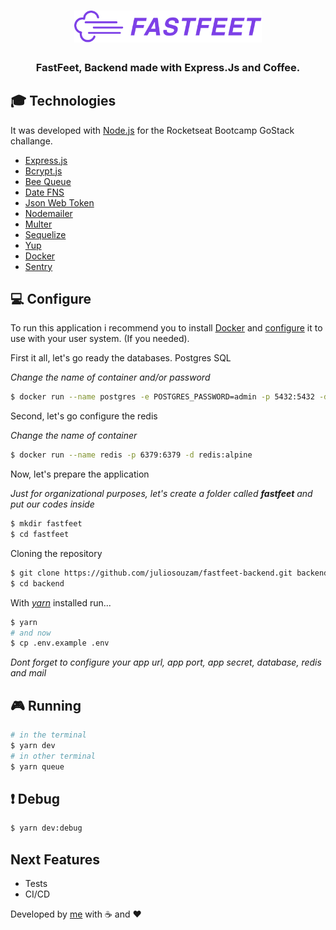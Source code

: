<h1 align="center">
  <img alt="Fastfeet" title="Fastfeet" src=".github/logo.png" width="300px" />
</h1>
<h3 align="center">
  FastFeet, Backend made with Express.Js and Coffee.
</h3>

## :mortar_board: Technologies

It was developed with [Node.js](https://nodejs.org/en/) for the Rocketseat Bootcamp GoStack challange.

- [Express.js](https://github.com/expressjs/express)
- [Bcrypt.js](https://github.com/dcodeIO/bcrypt.js#readme)
- [Bee Queue](https://github.com/bee-queue/bee-queue)
- [Date FNS](https://github.com/date-fns/date-fns)
- [Json Web Token](https://github.com/auth0/node-jsonwebtoken#readme)
- [Nodemailer](https://github.com/nodemailer/nodemailer)
- [Multer](https://github.com/expressjs/multer)
- [Sequelize](https://sequelize.org/)
- [Yup](https://github.com/jquense/yup)
- [Docker](https://docs.docker.com/install/)
- [Sentry](https://sentry.io)

## :computer: Configure

To run this application i recommend you to install [Docker](https://docs.docker.com/install/) and [configure](https://docs.docker.com/install/linux/linux-postinstall/) it to use with your user system. (If you needed).

First it all, let's go ready the databases.
Postgres SQL

_Change the name of container and/or password_

```sh
$ docker run --name postgres -e POSTGRES_PASSWORD=admin -p 5432:5432 -d postgres
```

Second, let's go configure the redis

_Change the name of container_

```sh
$ docker run --name redis -p 6379:6379 -d redis:alpine
```

Now, let's prepare the application

_Just for organizational purposes, let's create a folder called **fastfeet** and put our codes inside_

```sh
$ mkdir fastfeet
$ cd fastfeet
```

Cloning the repository

```sh
$ git clone https://github.com/juliosouzam/fastfeet-backend.git backend
$ cd backend
```

With [_yarn_](https://classic.yarnpkg.com/en/docs/install) installed run...

```sh
$ yarn
# and now
$ cp .env.example .env
```

_Dont forget to configure your app url, app port, app secret, database, redis and mail_

## :video_game: Running

```sh
# in the terminal
$ yarn dev
# in other terminal
$ yarn queue
```

## :exclamation: Debug

```sh
$ yarn dev:debug
```

## Next Features

- Tests
- CI/CD

Developed by [me](https://github.com/juliosouzam) with :coffee: and :heart:
